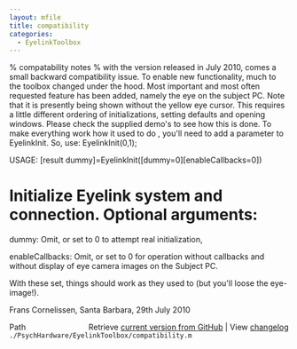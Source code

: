 ```yaml
---
layout: mfile
title: compatibility
categories:
  - EyelinkToolbox
---
```


% compatability notes
%
with the version released in July 2010, comes a small backward compatibility issue.
To enable new functionality, much to the toolbox changed under the hood.
Most important and most often requested feature has been added, namely
the eye on the subject PC. Note that it is presently being shown without the
yellow eye cursor.
This requires a little different ordering of initializations, setting defaults and
opening windows. Please check the supplied demo's to see how this is done.
To make everything work how it used to do ,
you'll need to add a parameter to EyelinkInit.
So, use:
EyelinkInit\(0,1\);

USAGE: \[result dummy\]=EyelinkInit\(\[dummy=0\]\[enableCallbacks=0\]\)

#   Initialize Eyelink system and connection. Optional arguments:

  dummy: Omit, or set to 0 to attempt real initialization,

  enableCallbacks: Omit, or set to 0 for operation without callbacks and
                   without display of eye camera images on the Subject PC.

With these set, things should work as they used to \(but you'll loose the eye\-image\!\).

Frans Cornelissen,
Santa Barbara, 29th July 2010


<div class="code_header" style="text-align:right;">
  <span style="float:left;">Path&nbsp;&nbsp;</span> <span class="counter">Retrieve <a href=
  "https://raw.github.com/Psychtoolbox-3/Psychtoolbox-3/beta/./PsychHardware/EyelinkToolbox/compatibility.m">current version from GitHub</a> | View <a href=
  "https://github.com/Psychtoolbox-3/Psychtoolbox-3/commits/beta/./PsychHardware/EyelinkToolbox/compatibility.m">changelog</a></span>
</div>
<div class="code">
  <code>./PsychHardware/EyelinkToolbox/compatibility.m</code>
</div>
